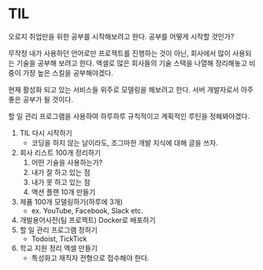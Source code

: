 # TIL

오로지 취업만을 위한 공부를 시작해보려고 한다. 공부를 어떻게 시작할 것인가?

무작정 내가 사용하던 언어로만 프로젝트를 진행하는 것이 아닌, 회사에서 많이 사용되는 기술을 공부해 보려고 한다. 엑셀로 많은 회사들의 기술 스택을 나열해 정리해놓고 비중이 가장 높은 스킬을 공부해야겠다.

현재 활성화 되고 있는 서비스들 위주로 모델링을 해보려고 한다. 서버 개발자로서 아주 좋은 공부가 될 것이다.

할 일 관리 프로그램을 사용하여 하루하루 규칙적이고 계획적인 루틴을 정해봐야겠다. 

1. TIL 다시 시작하기
    - 코딩을 하지 않는 날이라도, 조그마한 개발 지식에 대해 글을 쓰자.
2. 회사 리스트 100개 정리하기
    1. 어떤 기술을 사용하는가?
    2. 내가 잘 하고 있는 점
    3. 내가 못 하고 있는 점
    4. 액션 플랜 10개 만들기
3. 제품 100개 모델링하기(하루에 3개)
    - ex. YouTube, Facebook, Slack etc.
4. 개발용어사전(팀 프로젝트) Docker로 배포하기
5. 할 일 관리 프로그램 정하기
    - Todoist, TickTick
6. 학교 지원 정리 엑셀 만들기
    - 특성화고 재직자 전형으로 접수해야 한다.